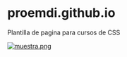 # proemdi.github.io
Plantilla de pagina para cursos de CSS

[![muestra.png](https://i.postimg.cc/tJ6vf8Nj/muestra.png)](https://postimg.cc/T5Rc57s7)

